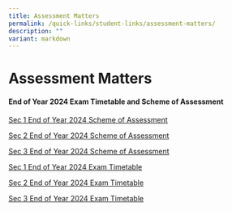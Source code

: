 ```yaml
---
title: Assessment Matters
permalink: /quick-links/student-links/assessment-matters/
description: ""
variant: markdown
---
```

Assessment Matters
============

#### End of Year 2024 Exam Timetable and Scheme of Assessment

[Sec 1 End of Year 2024 Scheme of Assessment](/files/EOY_2024_Sec_1_Scheme_of_Assessment.pdf)

[Sec 2 End of Year 2024 Scheme of Assessment](/files/EOY_2024_Sec_2_Scheme_of_Assessment.pdf)

[Sec 3 End of Year 2024 Scheme of Assessment](/files/EOY_2024_Sec_3_Scheme_of_Assessment.pdf)

[Sec 1 End of Year 2024 Exam Timetable](/files/EOY_2024_Sec_1_Exam_Timetable.pdf)

[Sec 2 End of Year 2024 Exam Timetable](/files/EOY_2024_Sec_2_Exam_Timetable.pdf)

[Sec 3 End of Year 2024 Exam Timetable](/files/EOY_2024_Sec_3_Exam_Timetable.pdf)